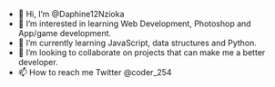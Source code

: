 - 👋 Hi, I’m @Daphine12Nzioka
- 👀 I’m interested in learning Web Development, Photoshop and App/game development.
- 🌱 I’m currently learning JavaScript, data structures and Python.
- 💞️ I’m looking to collaborate on projects that can make me a better developer.
- 📫 How to reach me Twitter @coder_254

<!---
Daphine12Nzioka/Daphine12Nzioka is a ✨ special ✨ repository because its `README.md` (this file) appears on your GitHub profile.
You can click the Preview link to take a look at your changes.
--->
